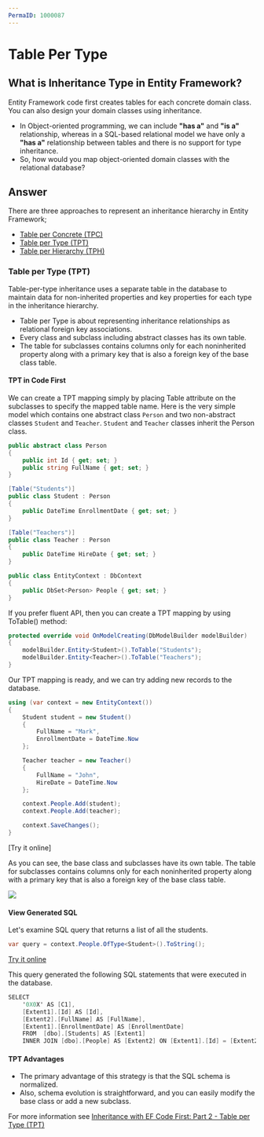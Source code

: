 ```yaml
---
PermaID: 1000087
---
```


# Table Per Type

## What is Inheritance Type in Entity Framework?  

Entity Framework code first creates tables for each concrete domain class. You can also design your domain classes using inheritance. 

 - In Object-oriented programming, we can include **"has a"** and **"is a"** relationship, whereas in a SQL-based relational model we have only a **"has a"** relationship between tables and there is no support for type inheritance.
 - So, how would you map object-oriented domain classes with the relational database?

## Answer

There are three approaches to represent an inheritance hierarchy in Entity Framework;

 - [Table per Concrete (TPC)](/tpc) 
 - [Table per Type (TPT)](/tpt)
 - [Table per Hierarchy (TPH)](/tph)

### Table per Type (TPT) 

Table-per-type inheritance uses a separate table in the database to maintain data for non-inherited properties and key properties for each type in the inheritance hierarchy.

 - Table per Type is about representing inheritance relationships as relational foreign key associations. 
 - Every class and subclass including abstract classes has its own table. 
 - The table for subclasses contains columns only for each noninherited property along with a primary key that is also a foreign key of the base class table.

#### TPT in Code First

We can create a TPT mapping simply by placing Table attribute on the subclasses to specify the mapped table name. Here is the very simple model which contains one abstract class `Person` and two non-abstract classes `Student` and `Teacher`. `Student` and `Teacher` classes inherit the Person class.


```csharp
public abstract class Person
{
    public int Id { get; set; }
    public string FullName { get; set; }
}

[Table("Students")]
public class Student : Person
{
    public DateTime EnrollmentDate { get; set; }
}

[Table("Teachers")]
public class Teacher : Person
{
    public DateTime HireDate { get; set; }
}

public class EntityContext : DbContext
{
    public DbSet<Person> People { get; set; }
}
```

If you prefer fluent API, then you can create a TPT mapping by using ToTable() method:

```csharp
protected override void OnModelCreating(DbModelBuilder modelBuilder)
{
    modelBuilder.Entity<Student>().ToTable("Students");
    modelBuilder.Entity<Teacher>().ToTable("Teachers");
}
```

Our TPT mapping is ready, and we can try adding new records to the database.

```csharp
using (var context = new EntityContext())
{
    Student student = new Student()
    {
        FullName = "Mark",
        EnrollmentDate = DateTime.Now
    };

    Teacher teacher = new Teacher()
    {
        FullName = "John",
        HireDate = DateTime.Now
    };

    context.People.Add(student);
    context.People.Add(teacher);

    context.SaveChanges();
}
```
[Try it online]

As you can see, the base class and subclasses have its own table. The table for subclasses contains columns only for each noninherited property along with a primary key that is also a foreign key of the base class table. 

<img src="https://raw.githubusercontent.com/zzzprojects/EntityFramework-FAQ/master/docs/images/tpt-db-schema.png">

#### View Generated SQL

Let's examine SQL query that returns a list of all the students.

```csharp
var query = context.People.OfType<Student>().ToString();
```
[Try it online](https://dotnetfiddle.net/7bnLn8)

This query generated the following SQL statements that were executed in the database.

```csharp
SELECT 
    '0X0X' AS [C1], 
    [Extent1].[Id] AS [Id], 
    [Extent2].[FullName] AS [FullName], 
    [Extent1].[EnrollmentDate] AS [EnrollmentDate]
    FROM  [dbo].[Students] AS [Extent1]
    INNER JOIN [dbo].[People] AS [Extent2] ON [Extent1].[Id] = [Extent2].[Id]
```

#### TPT Advantages

 - The primary advantage of this strategy is that the SQL schema is normalized. 
 - Also, schema evolution is straightforward, and you can easily modify the base class or add a new subclass. 

For more information see [Inheritance with EF Code First: Part 2 - Table per Type (TPT)](https://weblogs.asp.net/manavi/inheritance-mapping-strategies-with-entity-framework-code-first-ctp5-part-2-table-per-type-tpt)
